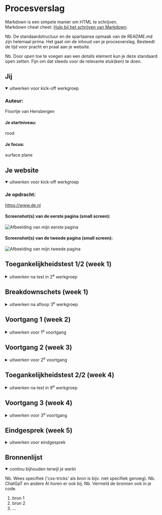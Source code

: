 # Procesverslag
Markdown is een simpele manier om HTML te schrijven.  
Markdown cheat cheet: [Hulp bij het schrijven van Markdown](https://github.com/adam-p/markdown-here/wiki/Markdown-Cheatsheet).

Nb. De standaardstructuur en de spartaanse opmaak van de README.md zijn helemaal prima. Het gaat om de inhoud van je procesverslag. Besteedt de tijd voor pracht en praal aan je website.

Nb. Door *open* toe te voegen aan een *details* element kun je deze standaard open zetten. Fijn om dat steeds voor de relevante stuk(ken) te doen.





## Jij

<details open>
  <summary>uitwerken voor kick-off werkgroep</summary>

  ### Auteur:
  Floortje van Hensbergen

  #### Je startniveau:
  rood

  #### Je focus:
  surface plane
 
</details>





## Je website

<details open>
  <summary>uitwerken voor kick-off werkgroep</summary>

  ### Je opdracht:
  https://www.de.nl 

  #### Screenshot(s) van de eerste pagina (small screen):   
  <img src="readme-images/pagina1.png" width="375px" alt="Afbeelding van mijn eerste pagina">

  #### Screenshot(s) van de tweede pagina (small screen):
  <img src="readme-images/pagina2.png" width="375px" alt="Afbeelding van mijn tweede pagina">
 
</details>



## Toegankelijkheidstest 1/2 (week 1)

<details>
  <summary>uitwerken na test in 2<sup>e</sup> werkgroep</summary>

  ### Bevindingen
  Lijst met je bevindingen die in de test naar voren kwamen:
  <img src="readme-images/checklist1 normaal.jpeg" width="375px" alt="foto checklist">
  <img src="readme-images/checklist2 normaal.jpeg" width="375px" alt="foto checklist">
  <img src="readme-images/checklist3 normaal.jpeg" width="375px" alt="foto checklist">
  <img src="readme-images/checklist4 normaal.jpeg" width="375px" alt="foto checklist">
  <img src="readme-images/checklist5 normaal.jpeg" width="375px" alt="foto checklist">

  Uit de screenreader test kwamen de volgende bevindingen:
  <img src="readme-images/screenreaderkopniveau normaal.jpeg" width="375px" alt="foto van de screenreader die de juiste kopniveau voorleest">
  Hierboven zie je dat de screenreader het juiste kopniveau voorleest en de bijbehorende tekst. 
  <img src="readme-images/screenreadernaamafbeelding normaal.jpeg" width="375px" alt="foto van de screenreader die een duidelijke naam voor een afbeelding gebruikt">
  Hierboven zie je dat de screenreader een duidelijk naam voor een afbeelding van een koffiecategorie voorleest.
  <img src="readme-images/screenreadernaamproduct normaal.jpeg" width="375px" alt="foto van de screenreader die de naam van het product dubbel voorleest">
  Hierboven zie je dat de screenreader een productnaam voorleest waarin twee keer dezelfde naam staat.
  <img src="readme-images/screenreaderpijltje1 normaal.jpeg" width="375px" alt="foto van de screenreader die het laatste zichtbare product van een schuifbalk markeerd">
  <img src="readme-images/screenreaderpijltje2 normaal.jpeg" width="375px" alt="foto van de screenreader die een knop zonder naam voorleest">
  Hierboven zie je eerst dat hij het laatst zichtbare product voorleest van een schuifbalk en vervolgens gaat de screenreader naar een knop die zonder naam of aanduiding wordt benoemd. Zo weet je niet dat je hierop moet drukken om meer producten te zien te krijgen. 
</details>



## Breakdownschets (week 1)

<details>
  <summary>uitwerken na afloop 3<sup>e</sup> werkgroep</summary>

  ### de hele pagina en dynamisch deel (bijv menu): 
  <img src="readme-images/breakdownschets.pdf" width="375px" alt="breakdown van de twee hele pagina's en een dynamisch deel">

  ### wellicht nog een dynamisch deel (bijv filter): 

</details>





## Voortgang 1 (week 2)

<details>
  <summary>uitwerken voor 1<sup>e</sup> voortgang</summary>

  ### Stand van zaken
  hier dit ging goed & dit was lastig (neem ook screenshots op van delen van je website en code)

Wat goed ging was het maken van mijn breakdownschets, maar ik ben nog niet zeker of deze wel klopt. Ik vind het lastig om een start te maken aan mijn code, ondanks dat ik nu een breakdownschets heb, vind ik het moeilijk om hier een HTML en css van te schrijven. Ik ben nu vooral ook de meeste tijd aan de lesopdrachten kwijt, ik hoop deze later mee te kunnen nemen in mijn eigen code. 

  ### Agenda voor meeting
  samen met je groepje opstellen

  | student 1      | student 2          | student 3    | student 4        |
  | ---            | ---                | ---          | ---              |
  | dit bespreken  | en dit             | en ik dit    | en dan ik dat    |
  | en dat ook nog | dit als er tijd is | nog een punt | dit wil ik zeker |
  | ...            | ...                | ...          | ...              |


  ### Verslag van meeting
  hier na afloop snel de uitkomsten van de meeting vastleggen

  - punt 1
  - punt 2
  - nog een punt
  - ...

</details>





## Voortgang 2 (week 3)

<details>
  <summary>uitwerken voor 2<sup>e</sup> voortgang</summary>

  ### Stand van zaken
  hier dit ging goed & dit was lastig (neem ook screenshots op van delen van je website en code)


  ### Agenda voor meeting
  samen met je groepje opstellen

  | student 1      | student 2          | student 3    | student 4        |
  | ---            | ---                | ---          | ---              |
  | dit bespreken  | en dit             | en ik dit    | en dan ik dat    |
  | en dat ook nog | dit als er tijd is | nog een punt | dit wil ik zeker |
  | ...            | ...                | ...          | ...              |


  ### Verslag van meeting
  hier na afloop snel de uitkomsten van de meeting vastleggen

  - punt 1
  - punt 2
  - nog een punt
- ...

</details>





## Toegankelijkheidstest 2/2 (week 4)

<details>
  <summary>uitwerken na test in 9<sup>e</sup> werkgroep</summary>

  ### Bevindingen
  Lijst met je bevindingen die in de test naar voren kwamen (geef ook aan wat er verbeterd is):
  <img src="readme-images/eigenchecklist1 normaal.jpeg" width="375px" alt="foto checklist">
  <img src="readme-images/eigenchecklist2 normaal.jpeg" width="375px" alt="foto checklist">
  <img src="readme-images/eigenchecklist3 normaal.jpeg" width="375px" alt="foto checklist">
  <img src="readme-images/eigenchecklist4 normaal.jpeg" width="375px" alt="foto checklist">
  <img src="readme-images/eigenchecklist5 normaal.jpeg" width="375px" alt="foto checklist">


  Wat er uit de screentest kwam:
  <img src="readme-images/eigenscreentest1 normaal.jpeg" width="375px" alt="foto van de screenreader die de aangeeft dat je je in een lijst bevindt">
  De screenreader die de aangeeft dat je je in een lijst bevindt.
  <img src="readme-images/eigenscreentest2 normaal.jpeg" width="375px" alt="foto van de screenreader die de juiste afbeeldingstitel voorleest">
  De screenreader die de juiste afbeeldingstitel voorleest.
  <img src="readme-images/eigenscreentest3 normaal.jpeg" width="375px" alt="foto van de screenreader die je verteld dat je je op een button bevindt">
  De screenreader die je verteld dat je je op een button bevindt.
  <img src="readme-images/eigenscreentest4 normaal.jpeg" width="375px" alt="foto van de screenreader die je je de juiste kopniveau voorleest">
  De screenreader die je je de juiste kopniveau voorleest.

</details>





## Voortgang 3 (week 4)

<details>
  <summary>uitwerken voor 3<sup>e</sup> voortgang</summary>

  ### Stand van zaken
  hier dit ging goed & dit was lastig (neem ook screenshots op van delen van je website en code)


  ### Agenda voor meeting
  samen met je groepje opstellen

  | student 1      | student 2          | student 3    | student 4        |
  | ---            | ---                | ---          | ---              |
  | dit bespreken  | en dit             | en ik dit    | en dan ik dat    |
  | en dat ook nog | dit als er tijd is | nog een punt | dit wil ik zeker |
  | ...            | ...                | ...          | ...              |


  ### Verslag van meeting
  hier na afloop snel de uitkomsten van de meeting vastleggen

  - punt 1
  - punt 2
  - nog een punt
  - ...

</details>





## Eindgesprek (week 5)

<details>
  <summary>uitwerken voor eindgesprek</summary>

  ### Je uitkomst - karakteristiek screenshots:
  <img src="readme-images/dummy-plaatje.jpg" width="375px" alt="uitomst opdracht 1">


  ### Dit ging goed/Heb ik geleerd: 
  Korte omschrijving met plaatjes

  <img src="readme-images/dummy-plaatje.jpg" width="375px" alt="top">


  ### Dit was lastig/Is niet gelukt:
  Korte omschrijving met plaatjes

  <img src="readme-images/dummy-plaatje.jpg" width="375px" alt="bummer">
</details>





## Bronnenlijst

<details open>
  <summary>continu bijhouden terwijl je werkt</summary>

  Nb. Wees specifiek ('css-tricks' als bron is bijv. niet specifiek genoeg). 
  Nb. ChatGpT en andere AI horen er ook bij.
  Nb. Vermeld de bronnen ook in je code.

  1. bron 1
  2. bron 2
  3. ...

</details>